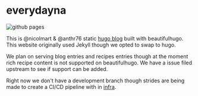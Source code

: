 # everydayna

![github pages](https://github.com/rabbito-home/everyday-na/workflows/github%20pages/badge.svg)

This is @nicolmart & @anthr76 static [hugo blog](https://everydayna.art/) built with beautifulhugo. This website originally used Jekyll though we opted to swap to hugo.

We plan on serving blog entries and recipes entries though at the moment rich recipe content is not supported on beautifulhugo. We have a issue filed upstream to see if support can be added.

Right now we don't have a development branch though strides are being made to create a CI/CD pipeline with in [infra](https://github.com/anthr76/infra). 
